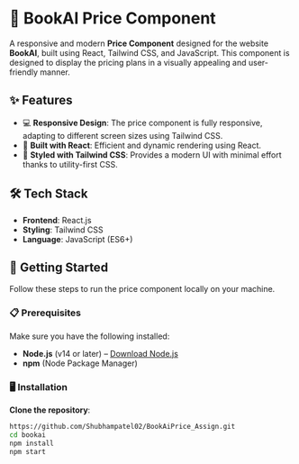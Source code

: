 # 💸 BookAI Price Component

A responsive and modern **Price Component** designed for the website **BookAI**, built using React, Tailwind CSS, and JavaScript. This component is designed to display the pricing plans in a visually appealing and user-friendly manner.

## ✨ Features

- 💻 **Responsive Design**: The price component is fully responsive, adapting to different screen sizes using Tailwind CSS.
- 🚀 **Built with React**: Efficient and dynamic rendering using React.
- 🎨 **Styled with Tailwind CSS**: Provides a modern UI with minimal effort thanks to utility-first CSS.

## 🛠️ Tech Stack

- **Frontend**: React.js
- **Styling**: Tailwind CSS
- **Language**: JavaScript (ES6+)

## 🚀 Getting Started

Follow these steps to run the price component locally on your machine.

### 📋 Prerequisites

Make sure you have the following installed:

- **Node.js** (v14 or later) – [Download Node.js](https://nodejs.org/)
- **npm** (Node Package Manager)

### 🖥️ Installation

 **Clone the repository**:
   ```bash
   https://github.com/Shubhampatel02/BookAiPrice_Assign.git
   cd bookai
   npm install
   npm start

